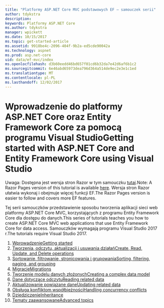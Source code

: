 ```yaml
---
title: "Platformy ASP.NET Core MVC podstawowych EF — samouczek serii"
author: tdykstra
description: 
keywords: Platformy ASP.NET Core
ms.author: tdykstra
manager: wpickett
ms.date: 10/15/2017
ms.topic: get-started-article
ms.assetid: 9918be4c-2096-404f-9b2a-ed5cde90042a
ms.technology: aspnet
ms.prod: asp.net-core
uid: data/ef-mvc/index
ms.openlocfilehash: d3b60eedd46bd657f01cd6b32da7e42d6af6b1c2
ms.sourcegitcommit: 6e46abd65973dea796d364a514de9ec2e3e1c1ed
ms.translationtype: MT
ms.contentlocale: pl-PL
ms.lasthandoff: 12/02/2017
---
```

# <a name="getting-started-with-aspnet-core-and-entity-framework-core-using-visual-studio"></a><span data-ttu-id="7a7cf-103">Wprowadzenie do platformy ASP.NET Core oraz Entity Framework Core za pomocą programu Visual Studio</span><span class="sxs-lookup"><span data-stu-id="7a7cf-103">Getting started with ASP.NET Core and Entity Framework Core using Visual Studio</span></span>

<span data-ttu-id="7a7cf-104">Uwaga: Dostępna jest wersja stron Razor w tym samouczku [tutaj](xref:data/ef-rp/intro).</span><span class="sxs-lookup"><span data-stu-id="7a7cf-104">Note: A Razor Pages version of this tutorial is available [here](xref:data/ef-rp/intro).</span></span> <span data-ttu-id="7a7cf-105">Wersja stron Razor ułatwia wykonaj i obejmuje więcej funkcji EF.</span><span class="sxs-lookup"><span data-stu-id="7a7cf-105">The Razor Pages version is easier to follow and covers more EF features.</span></span>

<span data-ttu-id="7a7cf-106">Tej serii samouczków przedstawienie sposobu tworzenia aplikacji sieci web platformy ASP.NET Core MVC, korzystających z programu Entity Framework Core dla dostępu do danych.</span><span class="sxs-lookup"><span data-stu-id="7a7cf-106">This series of tutorials teaches you how to create ASP.NET Core MVC web applications that use Entity Framework Core for data access.</span></span> <span data-ttu-id="7a7cf-107">Samouczków wymagają programu Visual Studio 2017 r.</span><span class="sxs-lookup"><span data-stu-id="7a7cf-107">The tutorials require Visual Studio 2017.</span></span>

1. [<span data-ttu-id="7a7cf-108">Wprowadzenie</span><span class="sxs-lookup"><span data-stu-id="7a7cf-108">Getting started</span></span>](intro.md)
2. [<span data-ttu-id="7a7cf-109">Tworzenia, odczytu, aktualizacji i usuwania działań</span><span class="sxs-lookup"><span data-stu-id="7a7cf-109">Create, Read, Update, and Delete operations</span></span>](crud.md)
3. [<span data-ttu-id="7a7cf-110">Sortowanie, filtrowanie, stronicowania i grupowania</span><span class="sxs-lookup"><span data-stu-id="7a7cf-110">Sorting, filtering, paging, and grouping</span></span>](sort-filter-page.md)
4. [<span data-ttu-id="7a7cf-111">Migracje</span><span class="sxs-lookup"><span data-stu-id="7a7cf-111">Migrations</span></span>](migrations.md)
5. [<span data-ttu-id="7a7cf-112">Tworzenie modelu danych złożonych</span><span class="sxs-lookup"><span data-stu-id="7a7cf-112">Creating a complex data model</span></span>](complex-data-model.md)
6. [<span data-ttu-id="7a7cf-113">Dane dotyczące odczytu</span><span class="sxs-lookup"><span data-stu-id="7a7cf-113">Reading related data</span></span>](read-related-data.md)
7. [<span data-ttu-id="7a7cf-114">Aktualizowanie powiązane dane</span><span class="sxs-lookup"><span data-stu-id="7a7cf-114">Updating related data</span></span>](update-related-data.md)
8. [<span data-ttu-id="7a7cf-115">Obsługa konfliktom współbieżności</span><span class="sxs-lookup"><span data-stu-id="7a7cf-115">Handling concurrency conflicts</span></span>](concurrency.md)
9. [<span data-ttu-id="7a7cf-116">Dziedziczenie</span><span class="sxs-lookup"><span data-stu-id="7a7cf-116">Inheritance</span></span>](inheritance.md)
10. [<span data-ttu-id="7a7cf-117">Tematy zaawansowane</span><span class="sxs-lookup"><span data-stu-id="7a7cf-117">Advanced topics</span></span>](advanced.md)
